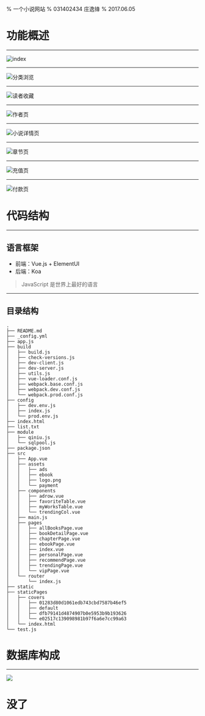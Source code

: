 % 一个小说网站
% 031402434 庄逸锋
% 2017.06.05

# 功能概述

---

![index](images/index.jpg)

---

![分类浏览](images/cat.png)

---

![读者收藏](images/fav.png)

---

![作者页](images/author.png)

---

![小说详情页](images/book.png)

---

![章节页](images/chapter.png)

---

![充值页](images/pay.png)

---

![付款页](images/payment.png)

# 代码结构

---

## 语言框架

- 前端：Vue.js + ElementUI
- 后端：Koa

> JavaScript 是世界上最好的语言

---

## 目录结构

```
.
├── README.md
├── _config.yml
├── app.js
├── build
│   ├── build.js
│   ├── check-versions.js
│   ├── dev-client.js
│   ├── dev-server.js
│   ├── utils.js
│   ├── vue-loader.conf.js
│   ├── webpack.base.conf.js
│   ├── webpack.dev.conf.js
│   └── webpack.prod.conf.js
├── config
│   ├── dev.env.js
│   ├── index.js
│   └── prod.env.js
├── index.html
├── list.txt
├── module
│   ├── qiniu.js
│   └── sqlpool.js
├── package.json
├── src
│   ├── App.vue
│   ├── assets
│   │   ├── ads
│   │   ├── ebook
│   │   ├── logo.png
│   │   └── payment
│   ├── components
│   │   ├── adrow.vue
│   │   ├── favoriteTable.vue
│   │   ├── myWorksTable.vue
│   │   └── trendingCol.vue
│   ├── main.js
│   ├── pages
│   │   ├── allBooksPage.vue
│   │   ├── bookDetailPage.vue
│   │   ├── chapterPage.vue
│   │   ├── ebookPage.vue
│   │   ├── index.vue
│   │   ├── personalPage.vue
│   │   ├── recommendPage.vue
│   │   ├── trendingPage.vue
│   │   └── vipPage.vue
│   └── router
│       └── index.js
├── static
├── staticPages
│   ├── covers
│   │   ├── 01283d80d1061edb743cbd7587b46ef5
│   │   ├── default
│   │   ├── dfb79141d4874907b0e5953b9b193626
│   │   └── e02517c139098981b97f6a6e7cc99a63
│   └── index.html
└── test.js
```

# 数据库构成

---

![](images/ER.png)

# 没了



